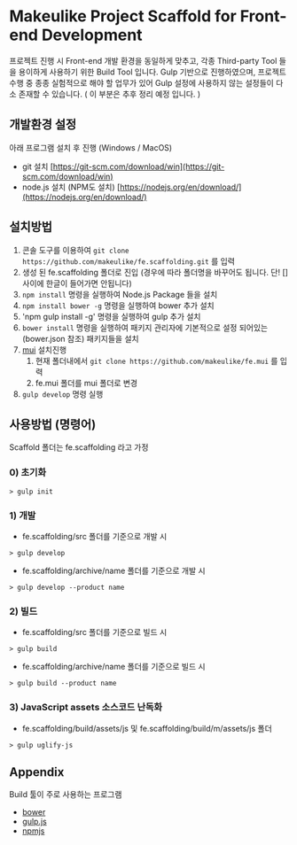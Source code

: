 # Makeulike Project Scaffold for Front-end Development
프로젝트 진행 시 Front-end 개발 환경을 동일하게 맞추고, 각종 Third-party Tool 들을 용이하게 사용하기 위한 Build Tool 입니다. Gulp 기반으로 진행하였으며, 프로젝트 수행 중 종종 실험적으로 해야 할 업무가 있어 Gulp 설정에 사용하지 않는 설정들이 다소 존재할 수 있습니다. ( 이 부분은 추후 정리 예정 입니다. )

## 개발환경 설정
아래 프로그램 설치 후 진행 (Windows / MacOS)

- git 설치 [https://git-scm.com/download/win](https://git-scm.com/download/win)
- node.js 설치 (NPM도 설치) [https://nodejs.org/en/download/](https://nodejs.org/en/download/)

## 설치방법
1. 콘솔 도구를 이용하여 `git clone https://github.com/makeulike/fe.scaffolding.git` 를 입력
2. 생성 된 fe.scaffolding 폴더로 진입 (경우에 따라 폴더명을 바꾸어도 됩니다. 단! [] 사이에 한글이 들어가면 안됩니다)
3. `npm install` 명령을 실행하여 Node.js Package 들을 설치
4. `npm install bower -g` 명령을 실행하여 bower 추가 설치
5. 'npm gulp install -g' 명령을 실행하여 gulp 추가 설치
5. `bower install` 명령을 실행하여 패키지 관리자에 기본적으로 설정 되어있는 (bower.json 참조) 패키지들을 설치
6. [mui](http://github.com/makeulike/fe.mui) 설치진행 
	1. 현재 폴더내에서 `git clone https://github.com/makeulike/fe.mui` 를 입력
	2. fe.mui 폴더를 mui 폴더로 변경
7. `gulp develop` 명령 실행

## 사용방법 (명령어)
Scaffold 폴더는 fe.scaffolding 라고 가정

### 0) 초기화
```
> gulp init
```

### 1) 개발
- fe.scaffolding/src 폴더를 기준으로 개발 시
```
> gulp develop
```

- fe.scaffolding/archive/name 폴더를 기준으로 개발 시
```
> gulp develop --product name
```

### 2) 빌드
- fe.scaffolding/src 폴더를 기준으로 빌드 시
```
> gulp build
```

- fe.scaffolding/archive/name 폴더를 기준으로 빌드 시
```
> gulp build --product name
```

### 3) JavaScript assets 소스코드 난독화
- fe.scaffolding/build/assets/js 및 fe.scaffolding/build/m/assets/js 폴더
```
> gulp uglify-js
```

## Appendix
Build 툴이 주로 사용하는 프로그램

- [bower](http://bower.io/)
- [gulp.js](http://gulpjs.com/)
- [npmjs](https://www.npmjs.com/)